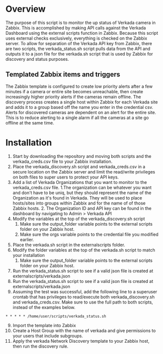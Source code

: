 # Overview
 The purpose of this script is to monitor the up status of Verkada camera in Zabbix. This is accomplished by making API calls against the Verkada Dashboard using the external scripts function in Zabbix. Because this script uses external checks exclusively, everything is checked on the Zabbix server.
 To allow for separation of the Verkada API key from Zabbix, there are two scripts, the verkada_status.sh script pulls data from the API and outputs it to a json file for the verkada.sh script that is used by Zabbix for discovery and status purposes.
## Templated Zabbix items and triggers
 The Zabbix template is configured to create low priority alerts after a few minutes if a camera or entire site becomes unreachable, then create increasingly higher priority alerts if the cameras remain offline. The discovery process creates a single host within Zabbix for each Verkada site and adds it to a group based off the name you enter in the credential csv. 
 Alerts for discovered cameras are dependent on an alert for the entire site. This is to reduce alerting to a single alarm if all the cameras at a site go offline at the same time. 
# Installation
 1.	Start by downloading the repository and moving both scripts and the verkada_creds.csv file to your Zabbix installation.
 2.	Place the verkada_discovery.sh script and verkada_creds.csv in a secure location on the Zabbix server and limit the read/write privileges on both files to super users to protect your API keys. 
 3. Add a list of Verkada Organizations that you want to monitor to the verkada_creds.csv file. 
	1.The organization can be whatever you want and don't have to be uniq, but they should represent the name of the Organization as it's found in Verkada. They will be used to place hosts/sites into groups within Zabbix and for the name of of those Zabbix hosts.
	2. The Organization ID and API key can be found in the dashboard by navigating to Admin > Verkada API
 4.	Modify the variables at the top of the verkada_discovery.sh script
	1. Make sure the output_folder variable points to the external scripts folder on your Zabbix host.
	2. Make sure the orgs variable points to the credential file you modified earlier. 
 5. Place the verkada.sh script in the externalscripts folder.
 6. Modify the folder variables at the top of the verkada.sh script to match your installation 
	1. Make sure the output_folder variable points to the external scripts folder on your Zabbix host.
 7.	Run the verkada_status.sh script to see if a valid json file is created at externalscripts/verkada.json
 7.	Run the verkada_status.sh script to see if a valid json file is created at externalscripts/verkada.json
 8.	Assuming the test was successful, add the following line to a superuser crontab that has privileges to read/execute both verkada_discovery.sh and verkada_creds.csv. Make sure to use the full path to both scripts, instead of the examples below. 

 ```
 * * * * * /home/user/scripts/verkada_status.sh
 ```

 9. Import the template into Zabbix
 10. Create a Host Group with the name of verkada and give permissions to your users that include subgroups. 
 11. Apply the verkada Network Discovery template to your Zabbix host, then run the discovery rule. 
 
